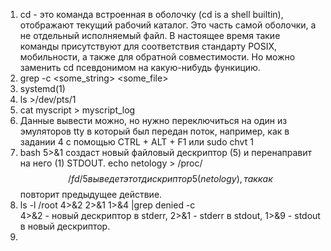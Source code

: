 1. cd - это команда встроенная в оболочку (cd is a shell builtin), отображают текущий рабочий каталог. Это часть самой оболочки, а не отдельный исполняемый файл. В настоящее время такие команды присутствуют для соответствия стандарту POSIX, мобильности, а также для обратной совместимости. Но можно заменить cd псевдонимом на какую-нибудь функицию.
2. grep -c <some_string> <some_file>  
3. systemd(1)  
4. ls >/dev/pts/1  
5. cat myscript > myscript_log  
6. Данные вывести можно, но нужно переключиться на один из эмуляторов tty в который был передан поток, например, как в задании 4 с помощью CTRL + ALT + F1 или sudo chvt 1  
7. bash 5>&1 создаст новый файловый дескриптор (5) и перенаправит на него (1) STDOUT. echo netology > /proc/$$/fd/5 выведет этот дискриптор 5 (netology), так как $$ повторит предыдущее действие.  
8. ls -l /root 4>&2 2>&1 1>&4 |grep denied -c  
   4>&2 - новый дескриптор в stderr, 2>&1 - stderr в stdout, 1>&9 - stdout в новый дескриптор.  
9. 
